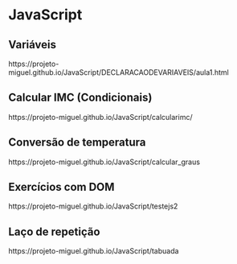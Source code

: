 # JavaScript

<h2> Variáveis </h2>
https://projeto-miguel.github.io/JavaScript/DECLARACAODEVARIAVEIS/aula1.html
<h2> Calcular IMC (Condicionais)</h2>
https://projeto-miguel.github.io/JavaScript/calcularimc/
<h2>Conversão de temperatura</h2>
https://projeto-miguel.github.io/JavaScript/calcular_graus
<h2>Exercícios com DOM</h2> 
https://projeto-miguel.github.io/JavaScript/testejs2
<h2>Laço de repetição</h2>
https://projeto-miguel.github.io/JavaScript/tabuada
